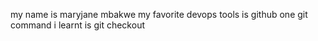 my name is maryjane mbakwe
my favorite devops tools is github 
one git command i learnt is git checkout
